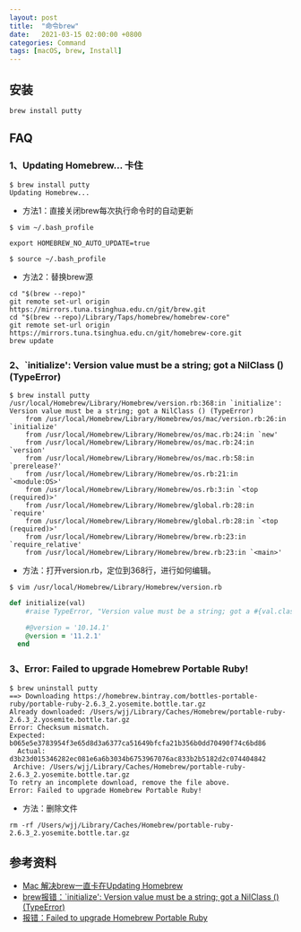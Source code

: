 ```yaml
---
layout: post
title:  "命令brew"
date:   2021-03-15 02:00:00 +0800
categories: Command
tags: [macOS, brew, Install]
---
```


## 安装
```shell
brew install putty
```

## FAQ
### 1、Updating Homebrew... 卡住
```shell 
$ brew install putty
Updating Homebrew...
```
* 方法1：直接关闭brew每次执行命令时的自动更新
```shell
$ vim ~/.bash_profile
```
```
export HOMEBREW_NO_AUTO_UPDATE=true
```
```shell
$ source ~/.bash_profile
```

* 方法2：替换brew源
```shell
cd "$(brew --repo)"
git remote set-url origin https://mirrors.tuna.tsinghua.edu.cn/git/brew.git
cd "$(brew --repo)/Library/Taps/homebrew/homebrew-core"
git remote set-url origin https://mirrors.tuna.tsinghua.edu.cn/git/homebrew-core.git
brew update
```

### 2、`initialize': Version value must be a string; got a NilClass () (TypeError)
```shell 
$ brew install putty
/usr/local/Homebrew/Library/Homebrew/version.rb:368:in `initialize': Version value must be a string; got a NilClass () (TypeError)
	from /usr/local/Homebrew/Library/Homebrew/os/mac/version.rb:26:in `initialize'
	from /usr/local/Homebrew/Library/Homebrew/os/mac.rb:24:in `new'
	from /usr/local/Homebrew/Library/Homebrew/os/mac.rb:24:in `version'
	from /usr/local/Homebrew/Library/Homebrew/os/mac.rb:58:in `prerelease?'
	from /usr/local/Homebrew/Library/Homebrew/os.rb:21:in `<module:OS>'
	from /usr/local/Homebrew/Library/Homebrew/os.rb:3:in `<top (required)>'
	from /usr/local/Homebrew/Library/Homebrew/global.rb:28:in `require'
	from /usr/local/Homebrew/Library/Homebrew/global.rb:28:in `<top (required)>'
	from /usr/local/Homebrew/Library/Homebrew/brew.rb:23:in `require_relative'
	from /usr/local/Homebrew/Library/Homebrew/brew.rb:23:in `<main>'
```
* 方法：打开version.rb，定位到368行，进行如何编辑。
```shell
$ vim /usr/local/Homebrew/Library/Homebrew/version.rb
```
```ruby
def initialize(val)
    #raise TypeError, "Version value must be a string; got a #{val.class} (#{val})" unless val.respond_to?(:to_str)

    #@version = '10.14.1'
    @version = '11.2.1'
  end
```

### 3、Error: Failed to upgrade Homebrew Portable Ruby!
```shell
$ brew uninstall putty
==> Downloading https://homebrew.bintray.com/bottles-portable-ruby/portable-ruby-2.6.3_2.yosemite.bottle.tar.gz
Already downloaded: /Users/wjj/Library/Caches/Homebrew/portable-ruby-2.6.3_2.yosemite.bottle.tar.gz
Error: Checksum mismatch.
Expected: b065e5e3783954f3e65d8d3a6377ca51649bfcfa21b356b0dd70490f74c6bd86
  Actual: d3b23d015346282ec081e6a6b3034b6753967076ac833b2b5182d2c074404842
 Archive: /Users/wjj/Library/Caches/Homebrew/portable-ruby-2.6.3_2.yosemite.bottle.tar.gz
To retry an incomplete download, remove the file above.
Error: Failed to upgrade Homebrew Portable Ruby!
```
* 方法：删除文件
```shell
rm -rf /Users/wjj/Library/Caches/Homebrew/portable-ruby-2.6.3_2.yosemite.bottle.tar.gz
```

## 参考资料
* [Mac 解决brew一直卡在Updating Homebrew](https://www.jianshu.com/p/7cb05a2b39a5)
* [brew报错：`initialize': Version value must be a string; got a NilClass () (TypeError)](https://cloud.tencent.com/developer/article/1681987)
* [报错：Failed to upgrade Homebrew Portable Ruby](https://www.jianshu.com/p/53a7d11a7250)